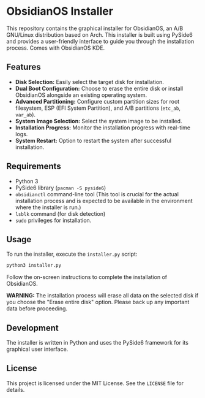 # ObsidianOS Installer

This repository contains the graphical installer for ObsidianOS, an A/B GNU/Linux distribution based on Arch. This installer is built using PySide6 and provides a user-friendly interface to guide you through the installation process. Comes with ObsidianOS KDE.

## Features

*   **Disk Selection:** Easily select the target disk for installation.
*   **Dual Boot Configuration:** Choose to erase the entire disk or install ObsidianOS alongside an existing operating system.
*   **Advanced Partitioning:** Configure custom partition sizes for root filesystem, ESP (EFI System Partition), and A/B partitions (`etc_ab`, `var_ab`).
*   **System Image Selection:** Select the system image to be installed.
*   **Installation Progress:** Monitor the installation progress with real-time logs.
*   **System Restart:** Option to restart the system after successful installation.

## Requirements

*   Python 3
*   PySide6 library (`pacman -S pyside6`)
*   `obsidianctl` command-line tool (This tool is crucial for the actual installation process and is expected to be available in the environment where the installer is run.)
*   `lsblk` command (for disk detection)
*   `sudo` privileges for installation.

## Usage

To run the installer, execute the `installer.py` script:

```bash
python3 installer.py
```

Follow the on-screen instructions to complete the installation of ObsidianOS.

**WARNING:** The installation process will erase all data on the selected disk if you choose the "Erase entire disk" option. Please back up any important data before proceeding.

## Development

The installer is written in Python and uses the PySide6 framework for its graphical user interface.

## License

This project is licensed under the MIT License. See the `LICENSE` file for details.
